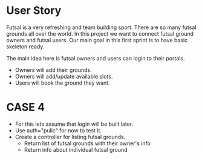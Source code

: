 # User Story
Futsal is a very refreshing and team building sport. There are so many futsal grounds all over the world. In this project we want to connect futsal ground owners and futsal users. Our main goal in this first sprint is to have basic skeleton ready. 

The main idea here is futsal owners and users can login to their portals.
- Owners will add their grounds.
- Owners will add/update available slots.
- Users will book the ground they want.  

# CASE 4
- For this lets assume that login will be built later.
- Use auth="pulic" for now to test it.
- Create a controller for listing futsal grounds.
    - Return list of futsal grounds with their owner's info
    - Return info about individual futsal ground
